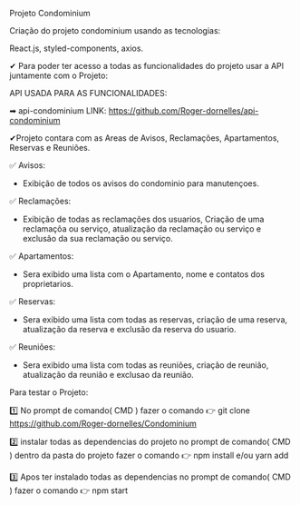 Projeto Condominium


Criação do projeto condominium usando as tecnologias:

React.js, styled-components, axios.

✔ Para poder ter acesso a todas as funcionalidades do projeto usar a API juntamente com o Projeto:

API USADA PARA AS FUNCIONALIDADES:

➡ api-condominium LINK:  https://github.com/Roger-dornelles/api-condominium


✔Projeto contara com as Areas de Avisos, Reclamações, Apartamentos, Reservas e Reuniões.

✅ Avisos:

- Exibição de todos os avisos do condominio para manutençoes.

✅ Reclamações:

- Exibição de todas as reclamações dos usuarios, Criação de uma reclamaçõa ou serviço, atualização da reclamação ou serviço e exclusão da sua reclamação ou serviço.

✅ Apartamentos:

- Sera exibido uma lista com o Apartamento, nome e contatos dos proprietarios.

✅ Reservas:

- Sera exibido uma lista com todas as reservas, criação de uma reserva, atualização da reserva e exclusão da reserva do usuario.

✅ Reuniões:

- Sera exibido uma lista com todas as reuniões, criação de reunião, atualização da reunião e exclusao da reunião.

Para testar o Projeto:

1️⃣ No prompt de comando( CMD ) fazer o comando 👉 git clone https://github.com/Roger-dornelles/Condominium

2️⃣ instalar todas as dependencias do projeto no prompt de comando( CMD ) dentro da pasta do projeto fazer o comando 👉 npm install e/ou yarn add

3️⃣ Apos ter instalado todas as dependencias no prompt de comando( CMD ) fazer o comando 👉 npm start 
